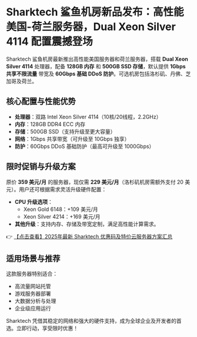 # Sharktech 鲨鱼机房新品发布：高性能美国-荷兰服务器，Dual Xeon Silver 4114 配置震撼登场

Sharktech 鲨鱼机房最新推出高性能美国服务器和荷兰服务器，搭载 **Dual Xeon Silver 4114** 处理器，配备 **128GB 内存** 和 **500GB SSD 存储**，默认提供 **1Gbps 共享不限流量** 带宽及 **60Gbps 基础 DDoS 防护**。可选机房包括洛杉矶、丹佛、芝加哥及荷兰。

## 核心配置与性能优势

- **处理器**：双路 Intel Xeon Silver 4114（10核/20线程，2.2GHz）
- **内存**：128GB DDR4 ECC 内存
- **存储**：500GB SSD（支持升级至更大容量）
- **网络**：1Gbps 共享带宽（可升级至 10Gbps 独享）
- **防护**：60Gbps DDoS 基础防护（最高可升级至 1000Gbps）

## 限时促销与升级方案

原价 **359 美元/月** 的服务器，现仅需 **229 美元/月**（洛杉矶机房需额外支付 20 美元）。用户还可根据需求灵活升级硬件配置：

- **CPU 升级选项**：
  - Xeon Gold 6148：+109 美元/月
  - Xeon Silver 4214：+169 美元/月
- **其他升级**：支持内存、存储及带宽定制，满足高性能计算需求。

👉 [【点击查看】2025年最新 Sharktech 优惠码及特价云服务器方案汇总](https://bit.ly/Sharktech)

## 适用场景与推荐

这款服务器特别适合：
- 高流量网站托管
- 游戏服务器部署
- 大数据分析与处理
- 企业级应用运行

Sharktech 凭借其稳定的网络和强大的硬件支持，成为全球企业及开发者的首选。立即行动，享受限时优惠！